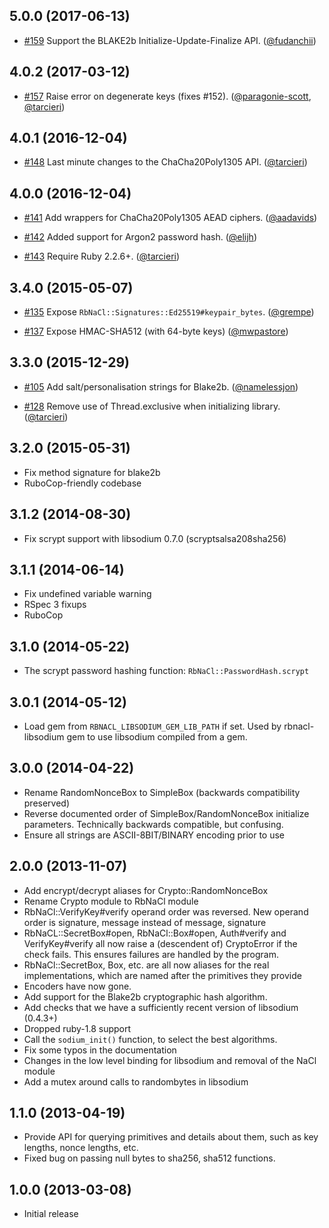 ## 5.0.0 (2017-06-13)

* [#159](https://github.com/cryptosphere/rbnacl/pull/159)
  Support the BLAKE2b Initialize-Update-Finalize API.
  ([@fudanchii])

## 4.0.2 (2017-03-12)

* [#157](https://github.com/cryptosphere/rbnacl/pull/157)
  Raise error on degenerate keys (fixes #152).
  ([@paragonie-scott], [@tarcieri])

## 4.0.1 (2016-12-04)

* [#148](https://github.com/cryptosphere/rbnacl/pull/148)
  Last minute changes to the ChaCha20Poly1305 API.
  ([@tarcieri])

## 4.0.0 (2016-12-04)

* [#141](https://github.com/cryptosphere/rbnacl/pull/141)
  Add wrappers for ChaCha20Poly1305 AEAD ciphers.
  ([@aadavids])

* [#142](https://github.com/cryptosphere/rbnacl/pull/142)
  Added support for Argon2 password hash.
  ([@elijh])

* [#143](https://github.com/cryptosphere/rbnacl/pull/143)
  Require Ruby 2.2.6+.
  ([@tarcieri])

## 3.4.0 (2015-05-07)

* [#135](https://github.com/cryptosphere/rbnacl/pull/135)
  Expose `RbNaCl::Signatures::Ed25519#keypair_bytes`.
  ([@grempe])

* [#137](https://github.com/cryptosphere/rbnacl/pull/137)
  Expose HMAC-SHA512 (with 64-byte keys)
  ([@mwpastore])

## 3.3.0 (2015-12-29)

* [#105](https://github.com/cryptosphere/rbnacl/pull/105)
  Add salt/personalisation strings for Blake2b.
  ([@namelessjon])

* [#128](https://github.com/cryptosphere/rbnacl/pull/128)
  Remove use of Thread.exclusive when initializing library.
  ([@tarcieri])

## 3.2.0 (2015-05-31)

* Fix method signature for blake2b
* RuboCop-friendly codebase

## 3.1.2 (2014-08-30)

* Fix scrypt support with libsodium 0.7.0 (scryptsalsa208sha256)

## 3.1.1 (2014-06-14)

* Fix undefined variable warning
* RSpec 3 fixups
* RuboCop

## 3.1.0 (2014-05-22)

* The scrypt password hashing function: `RbNaCl::PasswordHash.scrypt`

## 3.0.1 (2014-05-12)

* Load gem from `RBNACL_LIBSODIUM_GEM_LIB_PATH` if set. Used by rbnacl-libsodium
  gem to use libsodium compiled from a gem.

## 3.0.0 (2014-04-22)

* Rename RandomNonceBox to SimpleBox (backwards compatibility preserved)
* Reverse documented order of SimpleBox/RandomNonceBox initialize parameters.
  Technically backwards compatible, but confusing.
* Ensure all strings are ASCII-8BIT/BINARY encoding prior to use

## 2.0.0 (2013-11-07)

* Add encrypt/decrypt aliases for Crypto::RandomNonceBox
* Rename Crypto module to RbNaCl module
* RbNaCl::VerifyKey#verify operand order was reversed. New operand order is
  signature, message instead of message, signature
* RbNaCL::SecretBox#open, RbNaCl::Box#open, Auth#verify and VerifyKey#verify 
  all now raise a (descendent of) CryptoError if the check fails.  This ensures
  failures are handled by the program.
* RbNaCl::SecretBox, Box, etc. are all now aliases for the real implementations,
  which are named after the primitives they provide
* Encoders have now gone.
* Add support for the Blake2b cryptographic hash algorithm.
* Add checks that we have a sufficiently recent version of libsodium (0.4.3+)
* Dropped ruby-1.8 support
* Call the `sodium_init()` function, to select the best algorithms.
* Fix some typos in the documentation
* Changes in the low level binding for libsodium and removal of the NaCl module
* Add a mutex around calls to randombytes in libsodium

## 1.1.0 (2013-04-19)

* Provide API for querying primitives and details about them, such as key
  lengths, nonce lengths, etc.
* Fixed bug on passing null bytes to sha256, sha512 functions.

## 1.0.0 (2013-03-08)

* Initial release

[@namelessjon]: https://github.com/namelessjon
[@tarcieri]: https://github.com/tarcieri
[@aadavids]: https://github.com/aadavids
[@grempe]: https://github.com/grempe
[@mwpastore]: https://github.com/mwpastore
[@elijh]: https://github.com/elijh
[@paragonie-scott]: https://github.com/paragonie-scott
[@fudanchii]: https://github.com/fudanchii

